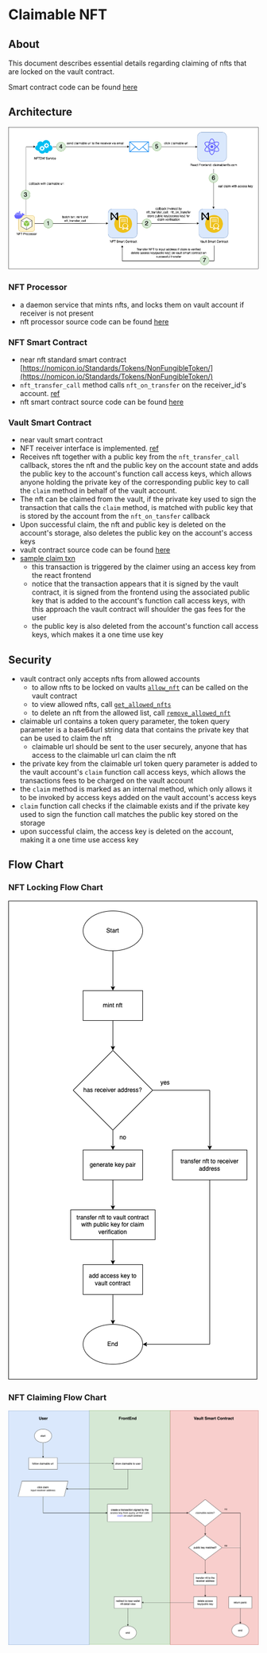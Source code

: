 # Claimable NFT

## About

This document describes essential details regarding claiming of nfts that are locked on the vault contract.
    
Smart contract code can be found [here](../../../contracts/)

## Architecture
![](./assets//architecture.png)

### NFT Processor
- a daemon service that mints nfts, and locks them on vault account if receiver is not present
- nft processor source code can be found [here](../../../jobs/near_processor/)

### NFT Smart Contract
- near nft standard smart contract [https://nomicon.io/Standards/Tokens/NonFungibleToken/](https://nomicon.io/Standards/Tokens/NonFungibleToken/)
- `nft_transfer_call` method calls `nft_on_transfer` on the receiver_id's account. [ref](https://nomicon.io/Standards/Tokens/NonFungibleToken/Core#nft-interface)
- nft smart contract source code can be found [here](../../../contracts/nft/)

### Vault Smart Contract
- near vault smart contract
- NFT receiver interface is implemented. [ref](https://nomicon.io/Standards/Tokens/NonFungibleToken/Core#receiver-interface)
- Receives nft together with a public key from the `nft_transfer_call` callback, stores the nft and the public key on the account state and adds the public key to the account's function call access keys, which allows anyone holding the private key of the corresponding public key to call the `claim` method in behalf of the vault account.
- The nft can be claimed from the vault, if the private key used to sign the transaction that calls the `claim` method, is matched with public key that is stored by the account from the `nft_on_tansfer` callback
- Upon successful claim, the nft and public key is deleted on the account's storage, also deletes the public key on the account's access keys
- vault contract source code can be found [here](../../../contracts/vault/)
- [sample claim txn](https://explorer.testnet.near.org/transactions/FneFtjU2zufjctZCnVnWznoUWiEaeYchcSkGJb2wxHS1)
    - this transaction is triggered by the claimer using an access key from the react frontend
    - notice that the transaction appears that it is signed by the vault contract, it is signed from the frontend using the associated public key that is added to the account's function call access keys, with this approach the vault contract will shoulder the gas fees for the user
    - the public key is also deleted from the account's function call access keys, which makes it a one time use key

## Security
- vault contract only accepts nfts from allowed accounts
    - to allow nfts to be locked on vaults [`allow_nft`](../../../contracts/vault/src/lib.rs) can be called on the vault contract
    - to view allowed nfts, call [`get_allowed_nfts`](../../../contracts/vault/src/lib.rs)
    - to delete an nft from the allowed list, call [`remove_allowed_nft`](../../../contracts/vault/src/lib.rs)
- claimable url contains a token query parameter, the token query parameter is a base64url string data that contains the private key that can be used to claim the nft
    - claimable url should be sent to the user securely, anyone that has access to the claimable url can claim the nft
- the private key from the claimable url token query parameter is added to the vault account's `claim` function call access keys, which allows the transactions fees to be charged on the vault account
- the `claim` method is marked as an internal method, which only allows it to be invoked by access keys added on the vault account's access keys
- `claim` function call checks if the claimable exists and if the private key used to sign the function call matches the public key stored on the storage
- upon successful claim, the access key is deleted on the account, making it a one time use access key

## Flow Chart
### NFT Locking Flow Chart
![](./assets/nft-locking-flow.png)

### NFT Claiming Flow Chart
![](./assets//nft-claim-flow.png)